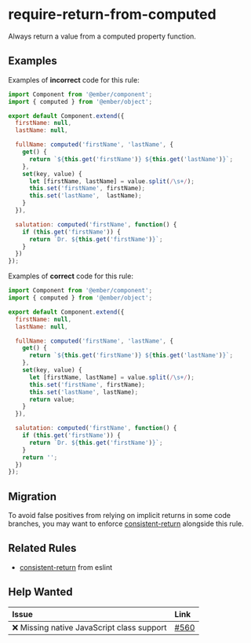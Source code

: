 # require-return-from-computed

Always return a value from a computed property function.

## Examples

Examples of **incorrect** code for this rule:

```javascript
import Component from '@ember/component';
import { computed } from '@ember/object';

export default Component.extend({
  firstName: null,
  lastName: null,

  fullName: computed('firstName', 'lastName', {
    get() {
      return `${this.get('firstName')} ${this.get('lastName')}`;
    },
    set(key, value) {
      let [firstName, lastName] = value.split(/\s+/);
      this.set('firstName', firstName);
      this.set('lastName',  lastName);
    }
  }),

  salutation: computed('firstName', function() {
    if (this.get('firstName')) {
      return `Dr. ${this.get('firstName')}`;
    }
  })
});
```

Examples of **correct** code for this rule:

```javascript
import Component from '@ember/component';
import { computed } from '@ember/object';

export default Component.extend({
  firstName: null,
  lastName: null,

  fullName: computed('firstName', 'lastName', {
    get() {
      return `${this.get('firstName')} ${this.get('lastName')}`;
    },
    set(key, value) {
      let [firstName, lastName] = value.split(/\s+/);
      this.set('firstName', firstName);
      this.set('lastName', lastName);
      return value;
    }
  }),

  salutation: computed('firstName', function() {
    if (this.get('firstName')) {
      return `Dr. ${this.get('firstName')}`;
    }
    return '';
  })
});
```

## Migration

To avoid false positives from relying on implicit returns in some code branches, you may want to enforce [consistent-return] alongside this rule.

## Related Rules

* [consistent-return] from eslint

[consistent-return]: https://eslint.org/docs/rules/consistent-return

## Help Wanted

| Issue | Link |
| :-- | :-- |
| :x: Missing native JavaScript class support | [#560](https://github.com/ember-cli/eslint-plugin-ember/issues/560) |
